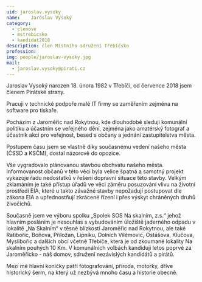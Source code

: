 ```yaml
---
uid: jaroslav.vysoky
name:    Jaroslav Vysoký
category:
  - clenove
  - mstrebicsko
  - kandidat2018
description: člen Místního sdružení Třebíčsko
profession: 
img: people/jaroslav-vysoky.jpg
mail:
  - jaroslav.vysoky@pirati.cz
---
```


Jaroslav Vysoký narozen 18. února 1982 v Třebíči, od července 2018 jsem členem Pirátské strany. 

Pracuji v technické podpoře malé IT firmy se zaměřením zejména na software pro tiskaře. 

Pocházím z Jaroměřic nad Rokytnou, kde dlouhodobě sleduji komunální politiku a účastním se veřejného dění, zejména jako amatérský fotograf a účastník akcí pro veřejnost, besed s občany a jednání zastupitelstva města. 

Postupem času jsem se vlastně díky současnému vedení našeho města (ČSSD a KSČM), dostal názorově do opozice.

Vše vygradovalo plánovanou stavbou obchvatu našeho města. Informovanost občanů v této věci byla velice špatná a samotný projekt vykazuje řadu nedostatků v řešení dopravní situace této stavby. Velkým zklamáním je také přístup úřadů ve věci záměru posuzování vlivu na životní prostředí EIA, které u takto závažné stavby nepožadují postupovat dle zákona EIA a upřednostňují zkrácené řízení i přes výskyt chráněných druhů živočichů.

Současně jsem ve výboru spolku „Spolek SOS Na skalním, z.s.“ jehož hlavním posláním je nesouhlas s vybudováním úložiště jaderného odpadu v lokalitě „Na Skalním“ v těsné blízkosti Jaroměřic nad Rokytnou, ale také Ratibořic, Boňova, Příložan, Lipníku, Dolních Vilémovic, Ostašova, Klučova, Myslibořic a dalších obcí včetně Třebíče, která je od zkoumané lokality Na skalním pouhých 10 Km. 
V komunálních volbách kandiduji letos poprvé za Jaroměřicko - náš domov, sdružení nezávislých kandidátů a pirátů. 

Mezi mé hlavní koníčky patří fotografování, příroda, motorky, dříve historický šerm, na který už nezbývá mnoho času a historie obecně. 

